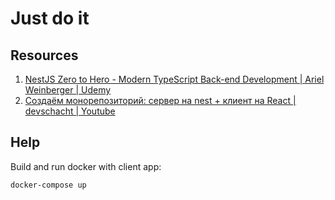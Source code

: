 # Just do it

## Resources

1. [NestJS Zero to Hero - Modern TypeScript Back-end Development | Ariel Weinberger | Udemy](https://www.udemy.com/course/nestjs-zero-to-hero/)
1. [Создаём монорепозиторий: сервер на nest + клиент на React | devschacht | Youtube](https://www.youtube.com/watch?v=Cy-UbbMVd-g)

## Help

Build and run docker with client app:

```bash
docker-compose up
```
